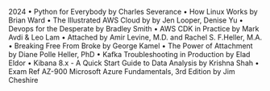 2024
• Python for Everybody by Charles Severance
• How Linux Works by Brian Ward
• The Illustrated AWS Cloud by by Jen Looper, Denise Yu 
• Devops for the Desperate by Bradley Smith
• AWS CDK in Practice by Mark Avdi & Leo Lam
• Attached by Amir Levine, M.D. and Rachel S.  F.Heller, M.A.
• Breaking Free From Broke by George Kamel
• The Power of Attachment by Diane Polle Heller, PhD
• Kafka Troubleshooting in Production by Elad Eldor
• Kibana 8.x - A Quick Start Guide to Data Analysis by Krishna Shah
• Exam Ref AZ-900 Microsoft Azure Fundamentals, 3rd Edition by Jim Cheshire